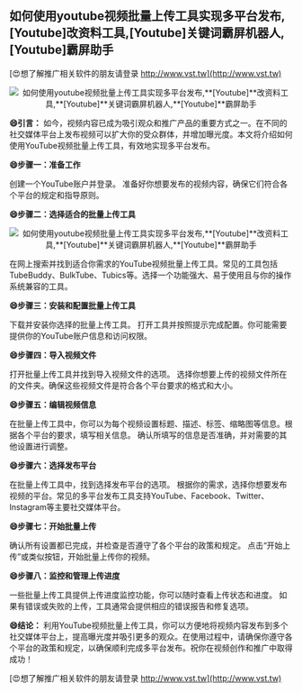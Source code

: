 ## **如何使用youtube视频批量上传工具实现多平台发布,**[Youtube]**改资料工具,**[Youtube]**关键词霸屏机器人,**[Youtube]**霸屏助手**

[😍想了解推广相关软件的朋友请登录 http://www.vst.tw](http://www.vst.tw)

 <center><img src="https://vst.tw/MP4/tuiguang/png/3.png" alt="如何使用youtube视频批量上传工具实现多平台发布,**[Youtube]**改资料工具,**[Youtube]**关键词霸屏机器人,**[Youtube]**霸屏助手"></center>

**😄引言：**
如今，视频内容已成为吸引观众和推广产品的重要方式之一。在不同的社交媒体平台上发布视频可以扩大你的受众群体，并增加曝光度。本文将介绍如何使用YouTube视频批量上传工具，有效地实现多平台发布。

**😄步骤一：准备工作**

创建一个YouTube账户并登录。
准备好你想要发布的视频内容，确保它们符合各个平台的规定和指导原则。

**😄步骤二：选择适合的批量上传工具**

 <center><img src="https://vst.tw/MP4/tuiguang/png/5.png" alt="如何使用youtube视频批量上传工具实现多平台发布,**[Youtube]**改资料工具,**[Youtube]**关键词霸屏机器人,**[Youtube]**霸屏助手"></center>

在网上搜索并找到适合你需求的YouTube视频批量上传工具。常见的工具包括TubeBuddy、BulkTube、Tubics等。选择一个功能强大、易于使用且与你的操作系统兼容的工具。

**😄步骤三：安装和配置批量上传工具**

下载并安装你选择的批量上传工具。
打开工具并按照提示完成配置。你可能需要提供你的YouTube账户信息和访问权限。

**😄步骤四：导入视频文件**

打开批量上传工具并找到导入视频文件的选项。
选择你想要上传的视频文件所在的文件夹。确保这些视频文件是符合各个平台要求的格式和大小。

**😄步骤五：编辑视频信息**

在批量上传工具中，你可以为每个视频设置标题、描述、标签、缩略图等信息。根据各个平台的要求，填写相关信息。
确认所填写的信息是否准确，并对需要的其他设置进行调整。

**😄步骤六：选择发布平台**

在批量上传工具中，找到选择发布平台的选项。
根据你的需求，选择你想要发布视频的平台。常见的多平台发布工具支持YouTube、Facebook、Twitter、Instagram等主要社交媒体平台。

**😄步骤七：开始批量上传**

确认所有设置都已完成，并检查是否遵守了各个平台的政策和规定。
点击“开始上传”或类似按钮，开始批量上传你的视频。

**😄步骤八：监控和管理上传进度**

一些批量上传工具提供上传进度监控功能，你可以随时查看上传状态和进度。
如果有错误或失败的上传，工具通常会提供相应的错误报告和修复选项。

**😄结论：**
利用YouTube视频批量上传工具，你可以方便地将视频内容发布到多个社交媒体平台上，提高曝光度并吸引更多的观众。在使用过程中，请确保你遵守各个平台的政策和规定，以确保顺利完成多平台发布。祝你在视频创作和推广中取得成功！

[😍想了解推广相关软件的朋友请登录 http://www.vst.tw](http://www.vst.tw)



